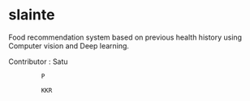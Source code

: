 # slainte

Food recommendation system based on previous health history using Computer vision and Deep learning.

Contributor : 
             Satu
             
             P
             
             KKR
